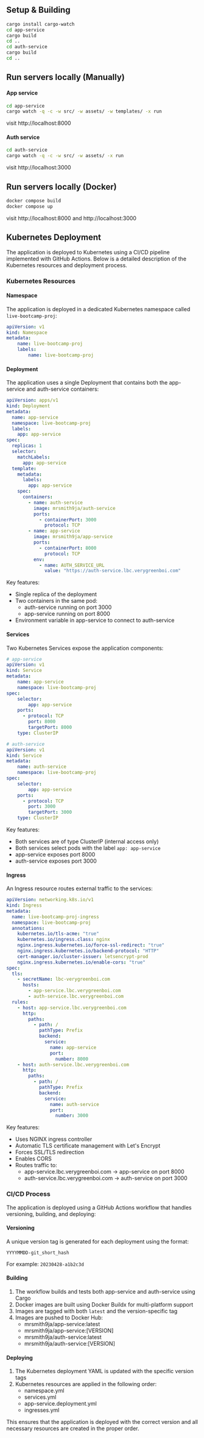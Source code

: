 ## Setup & Building
```bash
cargo install cargo-watch
cd app-service
cargo build
cd ..
cd auth-service
cargo build
cd ..
```

## Run servers locally (Manually)
#### App service
```bash
cd app-service
cargo watch -q -c -w src/ -w assets/ -w templates/ -x run
```

visit http://localhost:8000

#### Auth service
```bash
cd auth-service
cargo watch -q -c -w src/ -w assets/ -x run
```

visit http://localhost:3000

## Run servers locally (Docker)
```bash
docker compose build
docker compose up
```

visit http://localhost:8000 and http://localhost:3000

## Kubernetes Deployment

The application is deployed to Kubernetes using a CI/CD pipeline implemented with GitHub Actions. Below is a detailed description of the Kubernetes resources and deployment process.

### Kubernetes Resources

#### Namespace

The application is deployed in a dedicated Kubernetes namespace called `live-bootcamp-proj`:

```yaml
apiVersion: v1
kind: Namespace
metadata:
    name: live-bootcamp-proj
    labels:
        name: live-bootcamp-proj
```

#### Deployment

The application uses a single Deployment that contains both the app-service and auth-service containers:

```yaml
apiVersion: apps/v1
kind: Deployment
metadata:
  name: app-service
  namespace: live-bootcamp-proj
  labels:
    app: app-service
spec:
  replicas: 1
  selector:
    matchLabels:
      app: app-service
  template:
    metadata:
      labels:
        app: app-service
    spec:
      containers:
        - name: auth-service
          image: mrsmith9ja/auth-service
          ports:
            - containerPort: 3000
              protocol: TCP
        - name: app-service
          image: mrsmith9ja/app-service
          ports:
            - containerPort: 8000
              protocol: TCP
          env:
            - name: AUTH_SERVICE_URL
              value: "https://auth-service.lbc.verygreenboi.com"
```

Key features:
- Single replica of the deployment
- Two containers in the same pod:
  - auth-service running on port 3000
  - app-service running on port 8000
- Environment variable in app-service to connect to auth-service

#### Services

Two Kubernetes Services expose the application components:

```yaml
# app-service
apiVersion: v1
kind: Service
metadata:
    name: app-service
    namespace: live-bootcamp-proj
spec:
    selector:
        app: app-service
    ports:
      - protocol: TCP
        port: 8000
        targetPort: 8000
    type: ClusterIP

# auth-service
apiVersion: v1
kind: Service
metadata:
    name: auth-service
    namespace: live-bootcamp-proj
spec:
    selector:
        app: app-service
    ports:
      - protocol: TCP
        port: 3000
        targetPort: 3000
    type: ClusterIP
```

Key features:
- Both services are of type ClusterIP (internal access only)
- Both services select pods with the label `app: app-service`
- app-service exposes port 8000
- auth-service exposes port 3000

#### Ingress

An Ingress resource routes external traffic to the services:

```yaml
apiVersion: networking.k8s.io/v1
kind: Ingress
metadata:
  name: live-bootcamp-proj-ingress
  namespace: live-bootcamp-proj
  annotations:
    kubernetes.io/tls-acme: "true"
    kubernetes.io/ingress.class: nginx
    nginx.ingress.kubernetes.io/force-ssl-redirect: "true"
    nginx.ingress.kubernetes.io/backend-protocol: "HTTP"
    cert-manager.io/cluster-issuer: letsencrypt-prod
    nginx.ingress.kubernetes.io/enable-cors: "true"
spec:
  tls:
    - secretName: lbc-verygreenboi.com
      hosts:
        - app-service.lbc.verygreenboi.com
        - auth-service.lbc.verygreenboi.com
  rules:
    - host: app-service.lbc.verygreenboi.com
      http:
        paths:
          - path: /
            pathType: Prefix
            backend:
              service:
                name: app-service
                port:
                  number: 8000
    - host: auth-service.lbc.verygreenboi.com
      http:
        paths:
          - path: /
            pathType: Prefix
            backend:
              service:
                name: auth-service
                port:
                  number: 3000
```

Key features:
- Uses NGINX ingress controller
- Automatic TLS certificate management with Let's Encrypt
- Forces SSL/TLS redirection
- Enables CORS
- Routes traffic to:
  - app-service.lbc.verygreenboi.com → app-service on port 8000
  - auth-service.lbc.verygreenboi.com → auth-service on port 3000

### CI/CD Process

The application is deployed using a GitHub Actions workflow that handles versioning, building, and deploying:

#### Versioning

A unique version tag is generated for each deployment using the format:
```
YYYYMMDD-git_short_hash
```

For example: `20230428-a1b2c3d`

#### Building

1. The workflow builds and tests both app-service and auth-service using Cargo
2. Docker images are built using Docker Buildx for multi-platform support
3. Images are tagged with both `latest` and the version-specific tag
4. Images are pushed to Docker Hub:
   - mrsmith9ja/app-service:latest
   - mrsmith9ja/app-service:[VERSION]
   - mrsmith9ja/auth-service:latest
   - mrsmith9ja/auth-service:[VERSION]

#### Deploying

1. The Kubernetes deployment YAML is updated with the specific version tags
2. Kubernetes resources are applied in the following order:
   - namespace.yml
   - services.yml
   - app-service.deployment.yml
   - ingresses.yml

This ensures that the application is deployed with the correct version and all necessary resources are created in the proper order.
